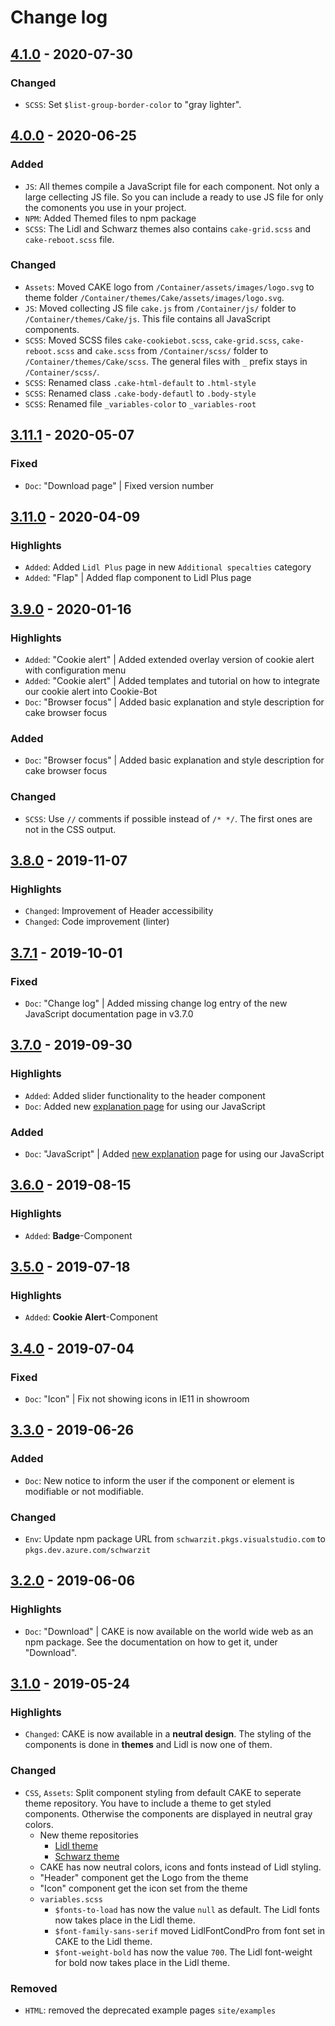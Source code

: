# Change log

## [4.1.0](https://github.com/cake-hub/web-css_framework/tree/v4.1.0) - 2020-07-30

### Changed

* `SCSS`: Set `$list-group-border-color` to "gray lighter".


## [4.0.0](https://github.com/cake-hub/web-css_framework/tree/v4.0.0) - 2020-06-25

### Added

* `JS`: All themes compile a JavaScript file for each component. Not only a large cellecting JS file. So you can include a ready to use JS file for only the comonents you use in your project.
* `NPM`: Added Themed files to npm package
* `SCSS`: The Lidl and Schwarz themes also contains `cake-grid.scss` and `cake-reboot.scss` file.

### Changed

* `Assets`: Moved CAKE logo from `/Container/assets/images/logo.svg` to theme folder `/Container/themes/Cake/assets/images/logo.svg`.
* `JS`: Moved collecting JS file `cake.js` from `/Container/js/` folder to `/Container/themes/Cake/js`. This file contains all JavaScript components.
* `SCSS`: Moved SCSS files `cake-cookiebot.scss`, `cake-grid.scss`, `cake-reboot.scss` and `cake.scss` from `/Container/scss/` folder to `/Container/themes/Cake/scss`. The general files with `_` prefix stays in `/Container/scss/`.
* `SCSS`: Renamed class `.cake-html-default` to `.html-style`
* `SCSS`: Renamed class `.cake-body-defautl` to `.body-style`
* `SCSS`: Renamed file `_variables-color` to `_variables-root`


## [3.11.1](https://www.secrz.de/bitbucket/projects/CAKE/repos/phoenix/browse?at=refs%2Ftags%2Fv3.11.1) - 2020-05-07

### Fixed

* `Doc`: "Download page" | Fixed version number

## [3.11.0](https://www.secrz.de/bitbucket/projects/CAKE/repos/phoenix/browse?at=refs%2Ftags%2Fv3.11.0) - 2020-04-09

### Highlights

* `Added`: Added `Lidl Plus` page in new `Additional specalties` category
* `Added`: "Flap" | Added flap component to Lidl Plus page

## [3.9.0](https://www.secrz.de/bitbucket/projects/CAKE/repos/phoenix/browse?at=refs%2Ftags%2Fv3.9.0) - 2020-01-16

### Highlights

* `Added`: "Cookie alert" | Added extended overlay version of cookie alert with configuration menu
* `Added`: "Cookie alert" | Added templates and tutorial on how to integrate our cookie alert into Cookie-Bot
* `Doc`: "Browser focus" | Added basic explanation and style description for cake browser focus

### Added

* `Doc`: "Browser focus" | Added basic explanation and style description for cake browser focus

### Changed

* `SCSS`: Use `//` comments if possible instead of `/* */`. The first ones are not in the CSS output.


## [3.8.0](https://www.secrz.de/bitbucket/projects/CAKE/repos/phoenix/browse?at=refs%2Ftags%2Fv3.8.0) - 2019-11-07

### Highlights

* `Changed`: Improvement of Header accessibility
* `Changed`: Code improvement (linter)


## [3.7.1](https://www.secrz.de/bitbucket/projects/CAKE/repos/phoenix/browse?at=refs%2Ftags%2Fv3.7.1) - 2019-10-01

### Fixed

* `Doc`: "Change log" | Added missing change log entry of the new JavaScript documentation page in v3.7.0


## [3.7.0](https://www.secrz.de/bitbucket/projects/CAKE/repos/phoenix/browse?at=refs%2Ftags%2Fv3.7.0) - 2019-09-30

### Highlights

* `Added`: Added slider functionality to the header component
* `Doc`: Added new [explanation page](../Getting%20started/JavaScript.md) for using our JavaScript

### Added

* `Doc`: "JavaScript" | Added [new explanation](../Getting%20started/JavaScript.md) page for using our JavaScript


## [3.6.0](https://www.secrz.de/bitbucket/projects/CAKE/repos/phoenix/browse?at=refs%2Ftags%2Fv3.6.0) - 2019-08-15

### Highlights

* `Added`: **Badge**-Component


## [3.5.0](https://www.secrz.de/bitbucket/projects/CAKE/repos/phoenix/browse?at=refs%2Ftags%2Fv3.5.0) - 2019-07-18

### Highlights

* `Added`: **Cookie Alert**-Component


## [3.4.0](https://www.secrz.de/bitbucket/projects/CAKE/repos/phoenix/browse?at=refs%2Ftags%2Fv3.4.0) - 2019-07-04

### Fixed

* `Doc`: "Icon" | Fix not showing icons in IE11 in showroom


## [3.3.0](https://www.secrz.de/bitbucket/projects/CAKE/repos/phoenix/browse?at=refs%2Ftags%2Fv3.3.0) - 2019-06-26

### Added

* `Doc`: New notice to inform the user if the component or element is modifiable or not modifiable.

### Changed

* `Env`: Update npm package URL from `schwarzit.pkgs.visualstudio.com` to `pkgs.dev.azure.com/schwarzit`


## [3.2.0](https://www.secrz.de/bitbucket/projects/CAKE/repos/phoenix/browse?at=refs%2Ftags%2Fv3.2.0) - 2019-06-06

### Highlights

* `Doc`:  "Download" | CAKE is now available on the world wide web as an npm package. See the documentation on how to get it, under "Download".


## [3.1.0](https://www.secrz.de/bitbucket/projects/CAKE/repos/phoenix/browse?at=refs%2Ftags%2Fv3.1.0) - 2019-05-24

### Highlights

* `Changed`: CAKE is now available in a **neutral design**. The styling of the components is done in **themes** and Lidl is now one of them.

### Changed

* `CSS`, `Assets`: Split component styling from default CAKE to seperate theme repository. You have to include a theme to get styled components. Otherwise the components are displayed in neutral gray colors.
  * New theme repositories
    * [Lidl theme](https://www.secrz.de/bitbucket/projects/CAKE/repos/cake-themes/browse?at=refs%2Fheads%2Flidl%2Fmaster)
    * [Schwarz theme](https://www.secrz.de/bitbucket/projects/CAKE/repos/cake-themes/browse?at=refs%2Fheads%2Fschwarz%2Fmaster)
  * CAKE has now neutral colors, icons and fonts instead of Lidl styling.
  * "Header" component get the Logo from the theme
  * "Icon" component get the icon set from the theme
  * `variables.scss`
    * `$fonts-to-load` has now the value `null` as default. The Lidl fonts now takes place in the Lidl theme.
    * `$font-family-sans-serif` moved LidlFontCondPro from font set in CAKE to the Lidl theme.
    * `$font-weight-bold` has now the value `700`. The Lidl font-weight for bold now takes place in the Lidl theme.

### Removed

* `HTML`: removed the deprecated example pages `site/examples`
